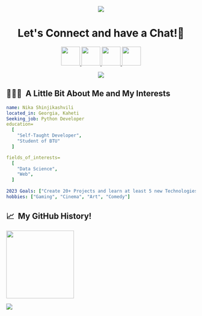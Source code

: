 <p align="center">
  <img src="https://capsule-render.vercel.app/api?type=waving&color=gradient&text=Hello!&height=100&section=header"/>
</p>


<h1 align="center">
  Let's Connect and have a Chat!💬
</h1>

<p align="center">
<a href="https://www.linkedin.com/in/%E1%83%9C%E1%83%98%E1%83%99%E1%83%90-%E1%83%A8%E1%83%98%E1%83%9C%E1%83%AF%E1%83%98%E1%83%99%E1%83%90%E1%83%A8%E1%83%95%E1%83%98%E1%83%9A%E1%83%98-b6b493241/">
  <img height="50" src="https://user-images.githubusercontent.com/46517096/166973395-19676cd8-f8ec-4abf-83ff-da8243505b82.png"/>
</a>
<a href="https://dev.to/nimbonnagatory">
  <img height="50" src="https://user-images.githubusercontent.com/46517096/166974096-7aeecad4-483e-4c85-983f-f4b37b3f794e.png"/>
</a>
<a href="https://www.instagram.com/9705.nika/">
  <img height="50" src="https://user-images.githubusercontent.com/46517096/166974368-9798f39f-1f46-499c-b14e-81f0a3f83a06.png"/>
</a>
  <a href="https://www.facebook.com/nika.catchs.the.night/">
  <img height="50" src="https://cdn-icons-png.flaticon.com/512/124/124010.png"/>
</a>
</p>

<p align="center">
  <img src="https://media1.giphy.com/media/1iNIkQBAwEkUuTpikf/giphy.gif?cid=ecf05e47h0hsycen5vwrl3ofgt52yvtsslpfi25d43utm6ut&rid=giphy.gif&ct=g">
</p>


<h2> 👨🏻‍💻 &nbsp;A Little Bit About Me and My Interests</h2>

```yaml
name: Nika Shinjikashvili
located_in: Georgia, Kaheti
Seeking_job: Python Developer
education=
  [
    "Self-Taught Developer",
    "Student of BTU"
  ]

fields_of_interests=
  [
    "Data Science",
    "Web",
  ]
 
2023 Goals: ["Create 20+ Projects and learn at least 5 new Technologies."]
hobbies: ["Gaming", "Cinema", "Art", "Comedy"]
```
<h2> 📈 &nbsp;My GitHub History!</h2>
<a href="[https://github.com/thepiyushmalhotra](https://github.com/NImboNagatory)">
  <img height="180em" src="https://github-readme-stats.vercel.app/api?username=NImboNagatory&theme=noctis_minimus&show_icons=true" />
</a>

<p align="left">
  <img src="https://capsule-render.vercel.app/api?type=waving&color=gradient&height=100&section=footer"/>
</p>
